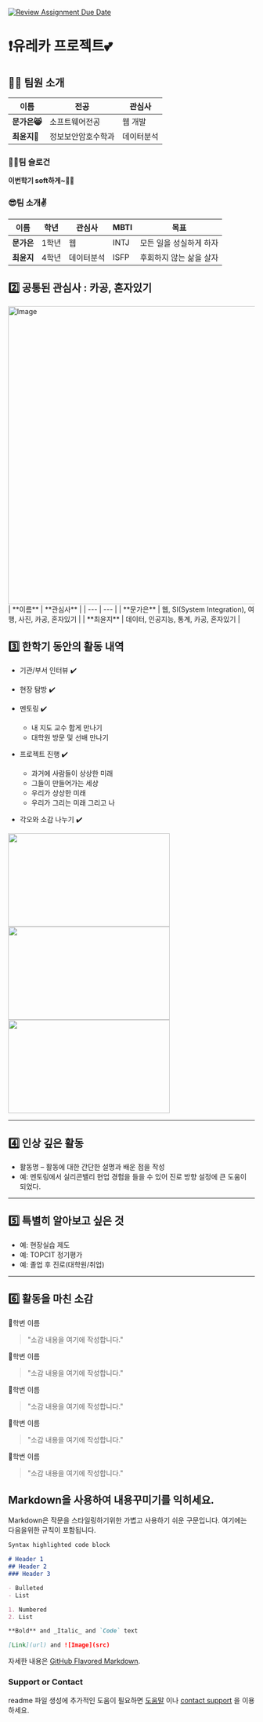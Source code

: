 [![Review Assignment Due Date](https://classroom.github.com/assets/deadline-readme-button-22041afd0340ce965d47ae6ef1cefeee28c7c493a6346c4f15d667ab976d596c.svg)](https://classroom.github.com/a/meKNgBF9)
# ❗️유레카 프로젝트💕

## 🙋‍♀️ 팀원 소개

| **이름** | **전공** | **관심사** |
| --- | --- | --- |
| **문가은😸** | 소프트웨어전공 | 웹 개발 |
| **최윤지💎** | 정보보안암호수학과 | 데이터분석 |


### 💪🏻팀 슬로건

**이번학기 soft하게~🚗🍃**

### 😎팀 소개✌️

| **이름** | **학년** | **관심사** | **MBTI** | **목표** |
| --- | --- | --- | --- | --- |
| **문가은** | 1학년 | 웹 | INTJ | 모든 일을 성실하게 하자 |
| **최윤지** | 4학년| 데이터분석 | ISFP | 후회하지 않는 삶을 살자 |


## 2️⃣ 공통된 관심사 : 카공, 혼자있기
<img width="1024" height="607" alt="Image" src="https://github.com/user-attachments/assets/ceb80b84-9272-46f6-8afc-b08cab99dccb" width="100" height="200" />
<br>
| **이름** | **관심사** |
| --- | --- |
| **문가은** | 웹, SI(System Integration), 여행, 사진, 카공, 혼자있기 |
| **최윤지** | 데이터, 인공지능, 통계, 카공, 혼자있기 |

## 3️⃣ 한학기 동안의 활동 내역 

- 기관/부서 인터뷰 ✔️  

- 현장 탐방 ✔️  

- 멘토링 ✔️  
  - 내 지도 교수 함게 만나기
  - 대학원 방문 및 선배 만나기

- 프로젝트 진행 ✔️  
  - 과거에 사람들이 상상한 미래
  - 그들이 만들어가는 세상
  - 우리가 상상한 미래
  - 우리가 그리는 미래 그리고 나

- 각오와 소감 나누기 ✔️  


<!-- 활동 사진 추가 예시 -->
<img src="https://pixnio.com/free-images/2017/08/14/2017-08-14-13-09-09-960x651.jpg?text=활동사진1" width="330" height="190"/>
<img src="https://pixnio.com/free-images/2017/08/14/2017-08-14-20-51-02-960x640.jpg?text=활동사진2" width="330" height="190"/>
<img src="https://pixnio.com/free-images/2017/08/15/2017-08-15-10-05-39-960x640.jpg?text=활동사진3" width="330" height="190"/>

***

## 4️⃣ 인상 깊은 활동

- 활동명 – 활동에 대한 간단한 설명과 배운 점을 작성  
- 예: 멘토링에서 실리콘밸리 현업 경험을 들을 수 있어 진로 방향 설정에 큰 도움이 되었다.  

***

## 5️⃣ 특별히 알아보고 싶은 것
- 예: 현장실습 제도
- 예: TOPCIT 정기평가
- 예: 졸업 후 진로(대학원/취업)

***

## 6️⃣ 활동을 마친 소감

🔗학번 이름  
> "소감 내용을 여기에 작성합니다."

🔗학번 이름  
> "소감 내용을 여기에 작성합니다."

🔗학번 이름  
> "소감 내용을 여기에 작성합니다."

🔗학번 이름  
> "소감 내용을 여기에 작성합니다."

🔗학번 이름  
> "소감 내용을 여기에 작성합니다."


## Markdown을 사용하여 내용꾸미기를 익히세요.

Markdown은 작문을 스타일링하기위한 가볍고 사용하기 쉬운 구문입니다. 여기에는 다음을위한 규칙이 포함됩니다.

```markdown
Syntax highlighted code block

# Header 1
## Header 2
### Header 3

- Bulleted
- List

1. Numbered
2. List

**Bold** and _Italic_ and `Code` text

[Link](url) and ![Image](src)
```

자세한 내용은 [GitHub Flavored Markdown](https://guides.github.com/features/mastering-markdown/).

### Support or Contact

readme 파일 생성에 추가적인 도움이 필요하면 [도움말](https://help.github.com/articles/about-readmes/) 이나 [contact support](https://github.com/contact) 을 이용하세요.

